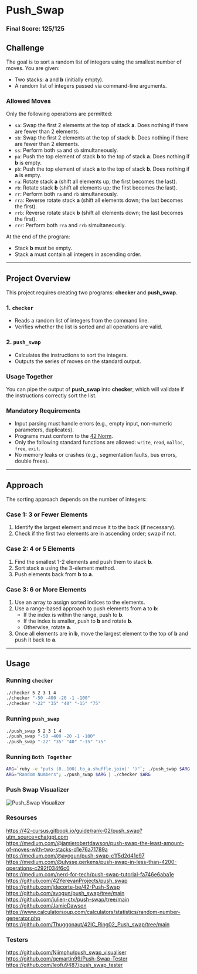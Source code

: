# Push_Swap

### Final Score: **125/125**

## Challenge

The goal is to sort a random list of integers using the smallest number of moves. You are given:  
- Two stacks: **a** and **b** (initially empty).  
- A random list of integers passed via command-line arguments.  

### Allowed Moves
Only the following operations are permitted:

- `sa`: Swap the first 2 elements at the top of stack **a**. Does nothing if there are fewer than 2 elements.
- `sb`: Swap the first 2 elements at the top of stack **b**. Does nothing if there are fewer than 2 elements.
- `ss`: Perform both `sa` and `sb` simultaneously.
- `pa`: Push the top element of stack **b** to the top of stack **a**. Does nothing if **b** is empty.
- `pb`: Push the top element of stack **a** to the top of stack **b**. Does nothing if **a** is empty.
- `ra`: Rotate stack **a** (shift all elements up; the first becomes the last).
- `rb`: Rotate stack **b** (shift all elements up; the first becomes the last).
- `rr`: Perform both `ra` and `rb` simultaneously.
- `rra`: Reverse rotate stack **a** (shift all elements down; the last becomes the first).
- `rrb`: Reverse rotate stack **b** (shift all elements down; the last becomes the first).
- `rrr`: Perform both `rra` and `rrb` simultaneously.

At the end of the program:  
- Stack **b** must be empty.  
- Stack **a** must contain all integers in ascending order.  

---

## Project Overview

This project requires creating two programs: **checker** and **push_swap**.

### 1. `checker`
- Reads a random list of integers from the command line.  
- Verifies whether the list is sorted and all operations are valid.  

### 2. `push_swap`
- Calculates the instructions to sort the integers.  
- Outputs the series of moves on the standard output.  

### Usage Together
You can pipe the output of **push_swap** into **checker**, which will validate if the instructions correctly sort the list.

### Mandatory Requirements
- Input parsing must handle errors (e.g., empty input, non-numeric parameters, duplicates).  
- Programs must conform to the [42 Norm](https://cdn.intra.42.fr/pdf/pdf/960/norme.en.pdf).  
- Only the following standard functions are allowed: `write`, `read`, `malloc`, `free`, `exit`.  
- No memory leaks or crashes (e.g., segmentation faults, bus errors, double frees).  

---

## Approach

The sorting approach depends on the number of integers:  

### Case 1: **3 or Fewer Elements**
1. Identify the largest element and move it to the back (if necessary).  
2. Check if the first two elements are in ascending order; swap if not.  

### Case 2: **4 or 5 Elements**
1. Find the smallest 1-2 elements and push them to stack **b**.  
2. Sort stack **a** using the 3-element method.  
3. Push elements back from **b** to **a**.  

### Case 3: **6 or More Elements**
1. Use an array to assign sorted indices to the elements.  
2. Use a range-based approach to push elements from **a** to **b**:  
   - If the index is within the range, push to **b**.  
   - If the index is smaller, push to **b** and rotate **b**.  
   - Otherwise, rotate **a**.  
3. Once all elements are in **b**, move the largest element to the top of **b** and push it back to **a**.  

---

## Usage

### Running `checker`
```bash
./checker 5 2 3 1 4
./checker "-50 -400 -20 -1 -100"
./checker "-22" "35" "40" "-15" "75"
```

### Running `push_swap`
```bash
./push_swap 5 2 3 1 4
./push_swap "-50 -400 -20 -1 -100"
./push_swap "-22" "35" "40" "-15" "75"
```

### Running `Both Together`
```bash
ARG=`ruby -e "puts (0..100).to_a.shuffle.join(' ')"`; ./push_swap $ARG | ./checker -v $ARG
ARG="Random Numbers"; ./push_swap $ARG | ./checker $ARG
```
### Push Swap Visualizer
![Push_Swap Visualizer](https://github.com/szemmouri/push_swap/blob/master/visualisation.gif)

### Resourses
https://42-cursus.gitbook.io/guide/rank-02/push_swap?utm_source=chatgpt.com 
<br>
https://medium.com/@jamierobertdawson/push-swap-the-least-amount-of-moves-with-two-stacks-d1e76a71789a <br>
https://medium.com/@ayogun/push-swap-c1f5d2d41e97 <br>
https://medium.com/@ulysse.gerkens/push-swap-in-less-than-4200-operations-c292f034f6c0 <br>
https://medium.com/nerd-for-tech/push-swap-tutorial-fa746e6aba1e <br>
https://github.com/42YerevanProjects/push_swap <br>
https://github.com/jdecorte-be/42-Push-Swap <br>
https://github.com/ayogun/push_swap/tree/main <br>
https://github.com/julien-ctx/push-swap/tree/main <br>
https://github.com/JamieDawson <br>
https://www.calculatorsoup.com/calculators/statistics/random-number-generator.php <br>
https://github.com/Thuggonaut/42IC_Ring02_Push_swap/tree/main <br>

### Testers
https://github.com/Niimphu/push_swap_visualiser <br>
https://github.com/gemartin99/Push-Swap-Tester <br>
https://github.com/leofu9487/push_swap_tester
